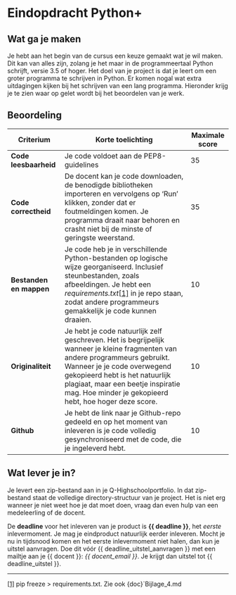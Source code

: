 # Eindopdracht Python+

## Wat ga je maken

Je hebt aan het begin van de cursus een keuze gemaakt wat je wil maken. Dit kan van alles zijn, zolang je het maar in de programmeertaal Python schrijft, versie 3.5 of hoger. Het doel van je project is dat je leert om een groter programma te schrijven in Python. Er komen nogal wat extra uitdagingen kijken bij het schrijven van een lang programma. Hieronder krijg je te zien waar op gelet wordt bij het beoordelen van je werk.

## Beoordeling

| **Criterium**           | **Korte toelichting**                                        | **Maximale   score** |
| ----------------------- | ------------------------------------------------------------ | -------------------- |
| **Code leesbaarheid**   | Je code voldoet aan de PEP8-guidelines                       | 35                   |
| **Code correctheid**    | De docent kan je code downloaden, de benodigde  bibliotheken importeren en vervolgens op ‘Run’ klikken, zonder dat er  foutmeldingen komen. Je programma draait naar behoren en crasht niet bij de  minste of geringste weerstand. | 35                   |
| **Bestanden en mappen** | Je code heb je in verschillende Python-bestanden op  logische wijze georganiseerd. Inclusief steunbestanden, zoals afbeeldingen.   Je hebt een *requirements.txt*[[1\]](#_ftn1)  in je repo staan, zodat andere programmeurs gemakkelijk je code kunnen  draaien. | 10                   |
| **Originaliteit**       | Je hebt je code natuurlijk zelf geschreven. Het is  begrijpelijk wanneer je kleine fragmenten van andere programmeurs gebruikt. Wanneer  je je code overwegend gekopieerd hebt is het natuurlijk plagiaat, maar een  beetje inspiratie mag. Hoe minder je gekopieerd hebt, hoe hoger deze score. | 10                   |
| **Github**              | Je hebt de link naar je Github-repo gedeeld en op  het moment van inleveren is je code volledig gesynchroniseerd met de code,  die je ingeleverd hebt. | 10                   |

## Wat lever je in?

Je levert een zip-bestand aan in je Q-Highschoolportfolio. In dat zip-bestand staat de volledige directory-structuur van je project. Het is niet erg wanneer je niet weet hoe je dat moet doen, vraag dan even hulp van een medeleerling of de docent.

De **deadline** voor het inleveren van je product is **{{ deadline }}**, het _eerste_ inlevermoment. Je mag je eindproduct natuurlijk eerder inleveren. Mocht je nu in tijdsnood komen en het eerste inlevermoment niet halen, dan kun je uitstel aanvragen. Doe dit vóór {{ deadline_uitstel_aanvragen }} met een mailtje aan je {{ docent }}: _{{ docent_email }}_. Je krijgt dan uitstel tot {{ deadline_uitstel }}.

------

[[1\]](#_ftnref1) pip freeze > requirements.txt. Zie ook {doc}`Bijlage_4.md

